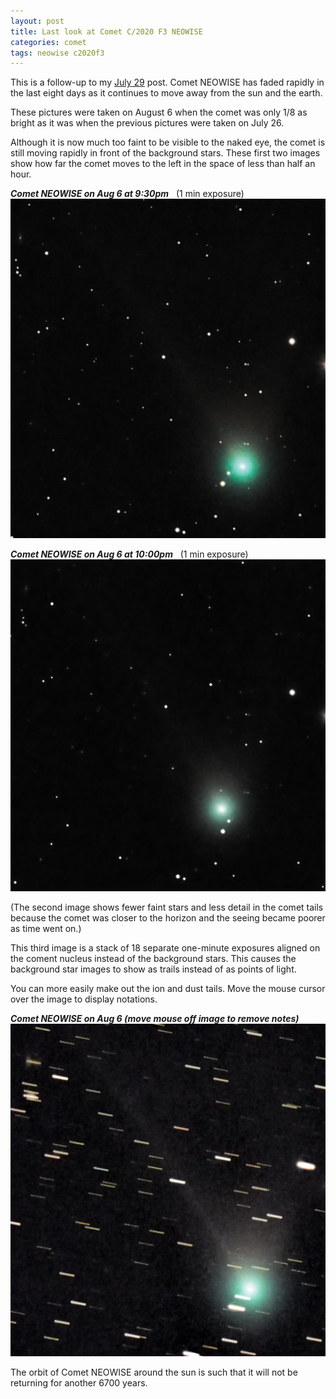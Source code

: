 ```yaml
---
layout: post
title: Last look at Comet C/2020 F3 NEOWISE
categories: comet
tags: neowise c2020f3
---
```


This is a follow-up to my [July 29](../Comet-Neowise/index.html) post.  Comet NEOWISE has faded rapidly in the last eight days as it continues to move away from the sun and the earth. 

These pictures were taken on August 6 when the comet was only 1/8 as bright as it was when the previous pictures were taken on July 26.

Although it is now much too faint to be visible to the naked eye, the comet is still moving rapidly in front of the background stars.  These first two images show how far the comet moves to the left in the space of less than half an hour.

_**Comet NEOWISE on Aug 6 at 9:30pm**_&nbsp;&nbsp; (1 min exposure)<br>
![C/2020 F3 seen using Celestron RASA 8 and ZWO ASI183MC](../images/c2020f3_2020-08-09T21_30_16_Stack_16bits_20frames_60s_bin35pc.jpg)

_**Comet NEOWISE on Aug 6 at 10:00pm**_&nbsp;&nbsp; (1 min exposure)<br>
![C/2020 F3 seen using Celestron RASA 8 and ZWO ASI183MC](../images/c2020f3_2020-08-09T22_00_44_Stack_32bits_65frames_60s_bin35pc.jpg)

(The second image shows fewer faint stars and less detail in the comet tails because the comet was closer to the horizon and the seeing became poorer as time went on.)

This third image is a stack of 18 separate one-minute exposures aligned on the coment nucleus instead of the background stars.  This causes the background star images to show as trails instead of as points of light.

You can more easily make out the ion and dust tails.  Move the mouse cursor over the image to display notations.

_**Comet NEOWISE on Aug 6   (move mouse off image to remove notes)**_<br>
<img src = "../images/c2020f3_2020-08-09_DSS-18x60sec_bin35pc-develop+pse.jpg"
alt = "C/2020 F3 seen using Celestron RASA 8 and ZWO ASI183MC"
onmouseover = "this.src='../images/c2020f3_2020-08-09_dss-18x60sec_bin35pc-develop+pse_notes.jpg'"
onmouseout = "this.src='../images/c2020f3_2020-08-09_DSS-18x60sec_bin35pc-develop+pse.jpg'"
/>

The orbit of Comet NEOWISE around the sun is such that it will not be returning for another 6700 years.